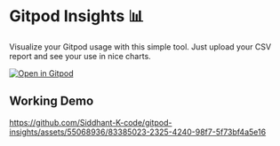 # Gitpod Insights 📊

Visualize your Gitpod usage with this simple tool. Just upload your CSV report and see your use in nice charts.

[![Open in Gitpod](https://gitpod.io/button/open-in-gitpod.svg)](https://gitpod.io/#https://github.com/Siddhant-K-code/gitpod-insights)

## Working Demo




https://github.com/Siddhant-K-code/gitpod-insights/assets/55068936/83385023-2325-4240-98f7-5f73bf4a5e16

